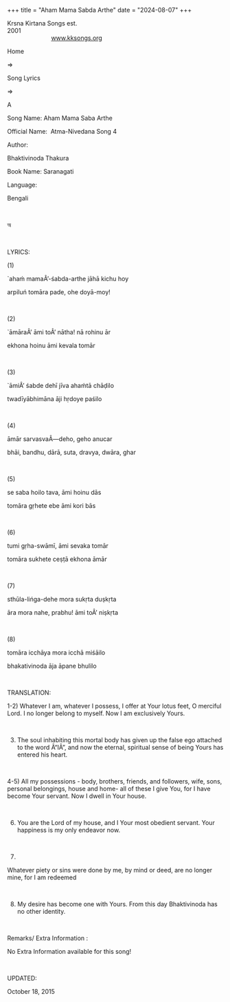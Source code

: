 +++ 
title = "Aham Mama Sabda Arthe"
date = "2024-08-07"
+++

Krsna Kirtana Songs est.
2001                                                                                                                                    
            
www.kksongs.org








Home
 
⇒
 
Song
Lyrics


⇒
 
A


Song
Name: Aham Mama Saba Arthe


Official
Name:  Atma-Nivedana Song 4


Author:

Bhaktivinoda
Thakura


Book
Name: 
Saranagati


Language:

Bengali


 








অ








 


LYRICS:


(1)


`ahaḿ
mamaÂ’-śabda-arthe jāhā kichu hoy


arpiluń
tomāra pade, ohe doyā-moy!


 


(2)


`āmāraÂ’
āmi toÂ’ nātha! nā rohinu ār


ekhona
hoinu āmi kevala tomār


 


(3)


`āmiÂ’
śabde dehī jīva ahaḿtā chāḍilo


twadīyābhimāna
āji hṛdoye paśilo


 


(4)


āmār
sarvasvaÂ—deho, geho anucar


bhāi,
bandhu, dārā, suta, dravya, dwāra, ghar


 


(5)


se
saba hoilo tava, āmi hoinu dās


tomāra
gṛhete ebe āmi kori bās


 


(6)


tumi
gṛha-swāmī, āmi sevaka tomār


tomāra
sukhete ceṣṭā ekhona āmār


 


(7)


sthūla-lińga-dehe
mora sukṛta duṣkṛta


āra
mora nahe, prabhu! āmi toÂ’ niṣkṛta


 


(8)


tomāra
icchāya mora icchā miśāilo


bhakativinoda
āja āpane bhulilo


 


TRANSLATION:


1-2)
Whatever I am, whatever I possess, I offer at Your lotus feet, O merciful Lord.
I no longer belong to myself. Now I am exclusively Yours.


 


3) The
soul inhabiting this mortal body has given up the false ego attached to the word
Â“IÂ”, and now the eternal, spiritual sense of being Yours has entered his heart.


 


4-5)
All my possessions - body, brothers, friends, and followers, wife, sons,
personal belongings, house and home- all of these I give You, for I have become
Your servant. Now I dwell in Your house.


 


6) You
are the Lord of my house, and I Your most obedient servant. Your happiness is
my only endeavor now.


 


7)
Whatever piety or sins were done by me, by mind or deed, are no longer mine,
for I am redeemed


 


8) My desire
has become one with Yours. From this day Bhaktivinoda has no other identity.


 


Remarks/ Extra Information
: 


No
Extra Information available for this song!


 


UPDATED:

October 18,
2015